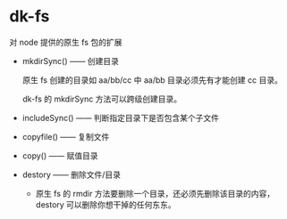 # dk-fs
对 node 提供的原生 fs 包的扩展

- mkdirSync() —— 创建目录

	原生 fs 创建的目录如 aa/bb/cc 中 aa/bb 目录必须先有才能创建 cc 目录。
	
	dk-fs 的 mkdirSync 方法可以跨级创建目录。

- includeSync() —— 判断指定目录下是否包含某个子文件
- copyfile() —— 复制文件
- copy() —— 赋值目录
- destory —— 删除文件/目录
	- 原生 fs 的 rmdir 方法要删除一个目录，还必须先删除该目录的内容，destory 可以删除你想干掉的任何东东。
